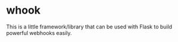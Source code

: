 # whook

This is a little framework/library that can be used with Flask
to build powerful webhooks easily.
